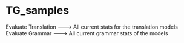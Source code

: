 # TG_samples


Evaluate Translation ---> All current stats for the translation models
Evaluate Grammar ---> All current grammar stats of the models
